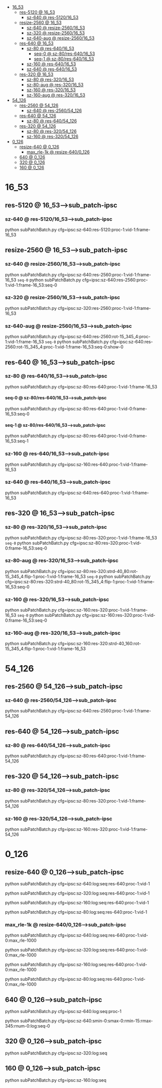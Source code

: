 <!-- MarkdownTOC -->

- [16_53](#16_53_)
    - [res-5120       @ 16_53](#res_5120___16_5_3_)
        - [sz-640       @ res-5120/16_53](#sz_640___res_5120_16_53_)
    - [resize-2560       @ 16_53](#resize_2560___16_5_3_)
        - [sz-640       @ resize-2560/16_53](#sz_640___resize_2560_16_5_3_)
        - [sz-320       @ resize-2560/16_53](#sz_320___resize_2560_16_5_3_)
        - [sz-640-aug       @ resize-2560/16_53](#sz_640_aug___resize_2560_16_5_3_)
    - [res-640       @ 16_53](#res_640___16_5_3_)
        - [sz-80       @ res-640/16_53](#sz_80___res_640_16_5_3_)
            - [seq-0       @ sz-80/res-640/16_53](#seq_0___sz_80_res_640_16_5_3_)
            - [seq-1       @ sz-80/res-640/16_53](#seq_1___sz_80_res_640_16_5_3_)
        - [sz-160       @ res-640/16_53](#sz_160___res_640_16_5_3_)
        - [sz-640       @ res-640/16_53](#sz_640___res_640_16_5_3_)
    - [res-320       @ 16_53](#res_320___16_5_3_)
        - [sz-80       @ res-320/16_53](#sz_80___res_320_16_5_3_)
        - [sz-80-aug       @ res-320/16_53](#sz_80_aug___res_320_16_5_3_)
        - [sz-160       @ res-320/16_53](#sz_160___res_320_16_5_3_)
        - [sz-160-aug       @ res-320/16_53](#sz_160_aug___res_320_16_5_3_)
- [54_126](#54_12_6_)
    - [res-2560       @ 54_126](#res_2560___54_126_)
        - [sz-640       @ res-2560/54_126](#sz_640___res_2560_54_12_6_)
    - [res-640       @ 54_126](#res_640___54_126_)
        - [sz-80       @ res-640/54_126](#sz_80___res_640_54_126_)
    - [res-320       @ 54_126](#res_320___54_126_)
        - [sz-80       @ res-320/54_126](#sz_80___res_320_54_126_)
        - [sz-160       @ res-320/54_126](#sz_160___res_320_54_126_)
- [0_126](#0_126_)
    - [resize-640       @ 0_126](#resize_640___0_12_6_)
        - [max_rle-1k       @ resize-640/0_126](#max_rle_1k___resize_640_0_126_)
    - [640       @ 0_126](#640___0_12_6_)
    - [320       @ 0_126](#320___0_12_6_)
    - [160       @ 0_126](#160___0_12_6_)

<!-- /MarkdownTOC -->

<a id="16_53_"></a>
# 16_53
<a id="res_5120___16_5_3_"></a>
## res-5120       @ 16_53-->sub_patch-ipsc
<a id="sz_640___res_5120_16_53_"></a>
### sz-640       @ res-5120/16_53-->sub_patch-ipsc
python subPatchBatch.py cfg=ipsc:sz-640:res-5120:proc-1:vid-1:frame-16_53

<a id="resize_2560___16_5_3_"></a>
## resize-2560       @ 16_53-->sub_patch-ipsc
<a id="sz_640___resize_2560_16_5_3_"></a>
### sz-640       @ resize-2560/16_53-->sub_patch-ipsc
python subPatchBatch.py cfg=ipsc:sz-640:res-2560:proc-1:vid-1:frame-16_53
`seq-0`
python subPatchBatch.py cfg=ipsc:sz-640:res-2560:proc-1:vid-1:frame-16_53:seq-0
<a id="sz_320___resize_2560_16_5_3_"></a>
### sz-320       @ resize-2560/16_53-->sub_patch-ipsc
python subPatchBatch.py cfg=ipsc:sz-320:res-2560:proc-1:vid-1:frame-16_53

<a id="sz_640_aug___resize_2560_16_5_3_"></a>
### sz-640-aug       @ resize-2560/16_53-->sub_patch-ipsc
python subPatchBatch.py cfg=ipsc:sz-640:res-2560:rot-15_345_4:proc-1:vid-1:frame-16_53
`seq-0`
python subPatchBatch.py cfg=ipsc:sz-640:res-2560:rot-15_345_4:proc-1:vid-1:frame-16_53:seq-0:show-0

<a id="res_640___16_5_3_"></a>
## res-640       @ 16_53-->sub_patch-ipsc
<a id="sz_80___res_640_16_5_3_"></a>
### sz-80       @ res-640/16_53-->sub_patch-ipsc
python subPatchBatch.py cfg=ipsc:sz-80:res-640:proc-1:vid-1:frame-16_53
<a id="seq_0___sz_80_res_640_16_5_3_"></a>
#### seq-0       @ sz-80/res-640/16_53-->sub_patch-ipsc
python subPatchBatch.py cfg=ipsc:sz-80:res-640:proc-1:vid-0:frame-16_53:seq-0
<a id="seq_1___sz_80_res_640_16_5_3_"></a>
#### seq-1       @ sz-80/res-640/16_53-->sub_patch-ipsc
python subPatchBatch.py cfg=ipsc:sz-80:res-640:proc-1:vid-0:frame-16_53:seq-1
<a id="sz_160___res_640_16_5_3_"></a>
### sz-160       @ res-640/16_53-->sub_patch-ipsc
python subPatchBatch.py cfg=ipsc:sz-160:res-640:proc-1:vid-1:frame-16_53
<a id="sz_640___res_640_16_5_3_"></a>
### sz-640       @ res-640/16_53-->sub_patch-ipsc
python subPatchBatch.py cfg=ipsc:sz-640:res-640:proc-1:vid-1:frame-16_53

<a id="res_320___16_5_3_"></a>
## res-320       @ 16_53-->sub_patch-ipsc
<a id="sz_80___res_320_16_5_3_"></a>
### sz-80       @ res-320/16_53-->sub_patch-ipsc
python subPatchBatch.py cfg=ipsc:sz-80:res-320:proc-1:vid-1:frame-16_53
`seq-0`
python subPatchBatch.py cfg=ipsc:sz-80:res-320:proc-1:vid-0:frame-16_53:seq-0

<a id="sz_80_aug___res_320_16_5_3_"></a>
### sz-80-aug       @ res-320/16_53-->sub_patch-ipsc
python subPatchBatch.py cfg=ipsc:sz-80:res-320:strd-40_80:rot-15_345_4:flip-1:proc-1:vid-1:frame-16_53
`seq-0`
python subPatchBatch.py cfg=ipsc:sz-80:res-320:strd-40_80:rot-15_345_4:flip-1:proc-1:vid-1:frame-16_53:seq-0

<a id="sz_160___res_320_16_5_3_"></a>
### sz-160       @ res-320/16_53-->sub_patch-ipsc
python subPatchBatch.py cfg=ipsc:sz-160:res-320:proc-1:vid-1:frame-16_53
`seq-0`
python subPatchBatch.py cfg=ipsc:sz-160:res-320:proc-1:vid-0:frame-16_53:seq-0

<a id="sz_160_aug___res_320_16_5_3_"></a>
### sz-160-aug       @ res-320/16_53-->sub_patch-ipsc
python subPatchBatch.py cfg=ipsc:sz-160:res-320:strd-40_160:rot-15_345_4:flip-1:proc-1:vid-1:frame-16_53

<a id="54_12_6_"></a>
# 54_126
<a id="res_2560___54_126_"></a>
## res-2560       @ 54_126-->sub_patch-ipsc
<a id="sz_640___res_2560_54_12_6_"></a>
### sz-640       @ res-2560/54_126-->sub_patch-ipsc
python subPatchBatch.py cfg=ipsc:sz-640:res-2560:proc-1:vid-1:frame-54_126

<a id="res_640___54_126_"></a>
## res-640       @ 54_126-->sub_patch-ipsc
<a id="sz_80___res_640_54_126_"></a>
### sz-80       @ res-640/54_126-->sub_patch-ipsc
python subPatchBatch.py cfg=ipsc:sz-80:res-640:proc-1:vid-1:frame-54_126
<a id="res_320___54_126_"></a>
## res-320       @ 54_126-->sub_patch-ipsc
<a id="sz_80___res_320_54_126_"></a>
### sz-80       @ res-320/54_126-->sub_patch-ipsc
python subPatchBatch.py cfg=ipsc:sz-80:res-320:proc-1:vid-1:frame-54_126

<a id="sz_160___res_320_54_126_"></a>
### sz-160       @ res-320/54_126-->sub_patch-ipsc
python subPatchBatch.py cfg=ipsc:sz-160:res-320:proc-1:vid-1:frame-54_126

<a id="0_126_"></a>
# 0_126
<a id="resize_640___0_12_6_"></a>
## resize-640       @ 0_126-->sub_patch-ipsc
python subPatchBatch.py cfg=ipsc:sz-640:log:seq:res-640:proc-1:vid-1

python subPatchBatch.py cfg=ipsc:sz-320:log:seq:res-640:proc-1:vid-1

python subPatchBatch.py cfg=ipsc:sz-160:log:seq:res-640:proc-1:vid-1

python subPatchBatch.py cfg=ipsc:sz-80:log:seq:res-640:proc-1:vid-1

<a id="max_rle_1k___resize_640_0_126_"></a>
### max_rle-1k       @ resize-640/0_126-->sub_patch-ipsc
python subPatchBatch.py cfg=ipsc:sz-640:log:seq:res-640:proc-1:vid-0:max_rle-1000

python subPatchBatch.py cfg=ipsc:sz-320:log:seq:res-640:proc-1:vid-0:max_rle-1000

python subPatchBatch.py cfg=ipsc:sz-160:log:seq:res-640:proc-1:vid-0:max_rle-1000

python subPatchBatch.py cfg=ipsc:sz-80:log:seq:res-640:proc-1:vid-0:max_rle-1000

<a id="640___0_12_6_"></a>
## 640       @ 0_126-->sub_patch-ipsc
python subPatchBatch.py cfg=ipsc:sz-640:log:seq:proc-1

python subPatchBatch.py cfg=ipsc:sz-640:smin-0:smax-0:rmin-15:rmax-345:rnum-0:log:seq-0

<a id="320___0_12_6_"></a>
## 320       @ 0_126-->sub_patch-ipsc
python subPatchBatch.py cfg=ipsc:sz-320:log:seq
<a id="160___0_12_6_"></a>
## 160       @ 0_126-->sub_patch-ipsc
python subPatchBatch.py cfg=ipsc:sz-160:log:seq
